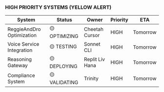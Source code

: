### HIGH PRIORITY SYSTEMS (YELLOW ALERT)
| System | Status | Owner | Priority | ETA |
|--------|--------|-------|----------|-----|
| ReggieAndDro Optimization | 🟡 OPTIMIZING | Cheetah Cursor | HIGH | Tomorrow |
| Voice Service Integration | 🟡 TESTING | Sonnet CLI | HIGH | Tomorrow |
| Reasoning Gateway | 🟡 DEPLOYING | Replit Liv Hana | HIGH | Tomorrow |
| Compliance System | 🟡 VALIDATING | Trinity | HIGH | Tomorrow |
